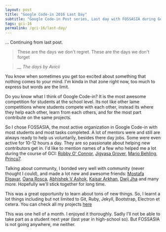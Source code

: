```yaml
---
layout: post
title: "Google Code-in 2016 Last Day"
subtitle: "Google Code-in Post series, Last day with FOSSASIA during Google Code-in 2016."
tags: gci-16
permalink: /gci-16/last-day/
---
```

... Continuing from last post.

> These are the days we don't regret.
>These are the days we don't forget

> *__ The days by Avicii*

You know when sometimes you get too excited about something that nothing comes to your mind. I'm kinda in that zone right now, too much to express but words are the limit.

Do you know what I think of Google Code-in? It is the most awesome competition for students at the school level. Its not like other lame competitions where students compete with each other, instead its where they help each other, learn from each others, and for the most part contribute on the same projects.

So I chose FOSSASIA, the most active organization in Google Code-in with most students and most tasks completed. A lot of mentors were and still are always ready to help us voluntarily, besides there day jobs. Some were even active for 10-12 hours a day. They are so passionate about helping new contributors get in. I'd like to mention names of a few who helped me a lot during the course of GCI: [Robby O' Connor](https://github.com/robbyoconnor), [Jigyasa Grover](https://github.com/jig08), [Mario Behling](https://github.com/mariobehling), [Princu7](https://github.com/princu7).

Talking about community, I bonded very well with community (never thought I could), and made a lot new and awesome friends: [Mostafa Elgayar](https://github.com/Elgayar), [Oana Rosca](https://github.com/oanarosca), [Abhishek V Ashok](https://github.com/Abhi2424shek/), [Kaisar Arkhan](https://github.com/yukiisbored), [Dwij Jha](https://github.com/codein-dwij) and many more. Hopefully we'll stick together for long time.

This was a great opportunity to learn about tons of new things. So, I learnt a lot things including but not limited to Git, Ruby, Jekyll, Bootstrap, Electron et cetera. You can check all my projects [here](https://github.com/ankitrgadiya)

This was one hell of a month. I enjoyed it thoroughly. Sadly I'll not be able to take part as a student next year (last year in high-school so). But FOSSASIA is not going anywhere, me neither.
